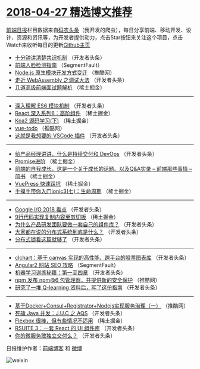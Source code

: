 # [2018-04-27 精选博文推荐](http://hao.caibaojian.com/date/2018/04/27)

[前端日报](http://caibaojian.com/c/news)栏目数据来自[码农头条](http://hao.caibaojian.com/)（我开发的爬虫），每日分享前端、移动开发、设计、资源和资讯等，为开发者提供动力，点击Star按钮来关注这个项目，点击Watch来收听每日的更新[Github主页](https://github.com/kujian/frontendDaily)
* [十分钟讲清楚共识机制](http://hao.caibaojian.com/72295.html) （开发者头条）
* [前端人脸检测指南](http://hao.caibaojian.com/72274.html) （SegmentFault）
* [Node.js 原生模块开发方式变迁](http://hao.caibaojian.com/72360.html) （推酷网）
* [走近 WebAssembly 之调试大法](http://hao.caibaojian.com/72294.html) （开发者头条）
* [几道高级前端面试题解析](http://hao.caibaojian.com/72286.html) （稀土掘金）

***
* [深入理解 ES6 模块机制](http://hao.caibaojian.com/72310.html) （开发者头条）
* [React 深入系列6：高阶组件](http://hao.caibaojian.com/72282.html) （稀土掘金）
* [Koa2 源码学习(下)](http://hao.caibaojian.com/72400.html) （稀土掘金）
* [vue-todo](http://hao.caibaojian.com/72358.html) （推酷网）
* [这就是我想要的 VSCode 插件](http://hao.caibaojian.com/72289.html) （开发者头条）

***
* [给产品经理讲讲，什么是持续交付和 DevOps](http://hao.caibaojian.com/72303.html) （开发者头条）
* [Promise进阶](http://hao.caibaojian.com/72398.html) （稀土掘金）
* [前端的自我成长，这是一个关于成长的话题。以及Q&amp;A实录 &#8211; 前端那些事情 &#8211; 简书](http://hao.caibaojian.com/72279.html) （稀土掘金）
* [VuePress 快速踩坑](http://hao.caibaojian.com/72284.html) （稀土掘金）
* [手摸手带你入门ionic3(七)：生命周期](http://hao.caibaojian.com/72281.html) （稀土掘金）

***
* [Google I/O 2018 看点](http://hao.caibaojian.com/72306.html) （开发者头条）
* [9行代码实现复制内容至剪切板](http://hao.caibaojian.com/72401.html) （稀土掘金）
* [为什么产品研发团队要做一套自己的组件库？](http://hao.caibaojian.com/72296.html) （开发者头条）
* [大家都在说的分布式系统到底是什么？](http://hao.caibaojian.com/72290.html) （开发者头条）
* [分布式锁看这篇就够了](http://hao.caibaojian.com/72291.html) （开发者头条）

***
* [clchart：基于 canvas 实现的高性能、跨平台的股票图表库](http://hao.caibaojian.com/72299.html) （开发者头条）
* [Angular2 网站 SEO 攻略](http://hao.caibaojian.com/72277.html) （SegmentFault）
* [机器学习训练秘籍：第一至四章](http://hao.caibaojian.com/72300.html) （开发者头条）
* [npm 发布 npm@6 包管理器，并提供新的安全保护](http://hao.caibaojian.com/72361.html) （推酷网）
* [研究了一堆 Q-learning 资料后，写了这份指南](http://hao.caibaojian.com/72312.html) （开发者头条）

***
* [基于Docker+Consul+Registrator+Nodejs实现服务治理（一）](http://hao.caibaojian.com/72362.html) （推酷网）
* [死磕 Java 并发：J.U.C 之 AQS](http://hao.caibaojian.com/72292.html) （开发者头条）
* [Flexbox 很棒，但有些情况不适用](http://hao.caibaojian.com/72387.html) （稀土掘金）
* [RSUITE 3：一套 React 的 UI 组件库](http://hao.caibaojian.com/72314.html) （开发者头条）
* [你的微服务敢独立交付么？](http://hao.caibaojian.com/72293.html) （开发者头条）

日报维护作者：[前端博客](http://caibaojian.com/) 和 [微博](http://caibaojian.com/go/weibo)

![weixin](https://user-images.githubusercontent.com/3055447/38468989-651132ac-3b80-11e8-8e6b-15122322a9d7.png)